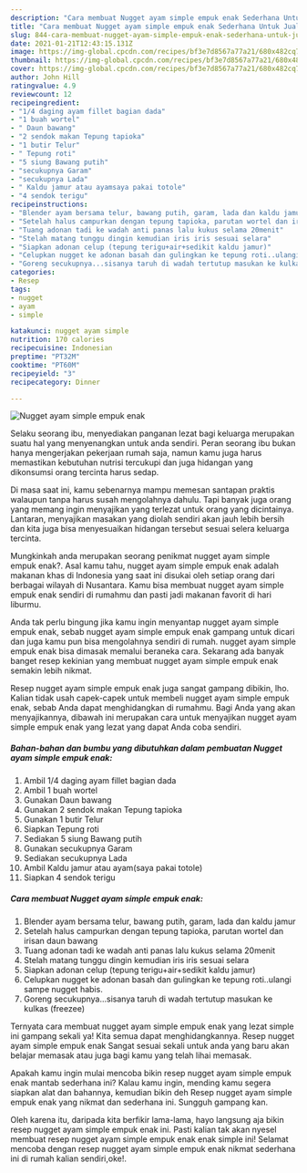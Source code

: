 ```yaml
---
description: "Cara membuat Nugget ayam simple empuk enak Sederhana Untuk Jualan"
title: "Cara membuat Nugget ayam simple empuk enak Sederhana Untuk Jualan"
slug: 844-cara-membuat-nugget-ayam-simple-empuk-enak-sederhana-untuk-jualan
date: 2021-01-21T12:43:15.131Z
image: https://img-global.cpcdn.com/recipes/bf3e7d8567a77a21/680x482cq70/nugget-ayam-simple-empuk-enak-foto-resep-utama.jpg
thumbnail: https://img-global.cpcdn.com/recipes/bf3e7d8567a77a21/680x482cq70/nugget-ayam-simple-empuk-enak-foto-resep-utama.jpg
cover: https://img-global.cpcdn.com/recipes/bf3e7d8567a77a21/680x482cq70/nugget-ayam-simple-empuk-enak-foto-resep-utama.jpg
author: John Hill
ratingvalue: 4.9
reviewcount: 12
recipeingredient:
- "1/4 daging ayam fillet bagian dada"
- "1 buah wortel"
- " Daun bawang"
- "2 sendok makan Tepung tapioka"
- "1 butir Telur"
- " Tepung roti"
- "5 siung Bawang putih"
- "secukupnya Garam"
- "secukupnya Lada"
- " Kaldu jamur atau ayamsaya pakai totole"
- "4 sendok terigu"
recipeinstructions:
- "Blender ayam bersama telur, bawang putih, garam, lada dan kaldu jamur"
- "Setelah halus campurkan dengan tepung tapioka, parutan wortel dan irisan daun bawang"
- "Tuang adonan tadi ke wadah anti panas lalu kukus selama 20menit"
- "Stelah matang tunggu dingin kemudian iris iris sesuai selara"
- "Siapkan adonan celup (tepung terigu+air+sedikit kaldu jamur)"
- "Celupkan nugget ke adonan basah dan gulingkan ke tepung roti..ulangi sampe nugget habis."
- "Goreng secukupnya...sisanya taruh di wadah tertutup masukan ke kulkas (freezee)"
categories:
- Resep
tags:
- nugget
- ayam
- simple

katakunci: nugget ayam simple 
nutrition: 170 calories
recipecuisine: Indonesian
preptime: "PT32M"
cooktime: "PT60M"
recipeyield: "3"
recipecategory: Dinner

---
```



![Nugget ayam simple empuk enak](https://img-global.cpcdn.com/recipes/bf3e7d8567a77a21/680x482cq70/nugget-ayam-simple-empuk-enak-foto-resep-utama.jpg)

Selaku seorang ibu, menyediakan panganan lezat bagi keluarga merupakan suatu hal yang menyenangkan untuk anda sendiri. Peran seorang ibu bukan hanya mengerjakan pekerjaan rumah saja, namun kamu juga harus memastikan kebutuhan nutrisi tercukupi dan juga hidangan yang dikonsumsi orang tercinta harus sedap.

Di masa  saat ini, kamu sebenarnya mampu memesan santapan praktis walaupun tanpa harus susah mengolahnya dahulu. Tapi banyak juga orang yang memang ingin menyajikan yang terlezat untuk orang yang dicintainya. Lantaran, menyajikan masakan yang diolah sendiri akan jauh lebih bersih dan kita juga bisa menyesuaikan hidangan tersebut sesuai selera keluarga tercinta. 



Mungkinkah anda merupakan seorang penikmat nugget ayam simple empuk enak?. Asal kamu tahu, nugget ayam simple empuk enak adalah makanan khas di Indonesia yang saat ini disukai oleh setiap orang dari berbagai wilayah di Nusantara. Kamu bisa membuat nugget ayam simple empuk enak sendiri di rumahmu dan pasti jadi makanan favorit di hari liburmu.

Anda tak perlu bingung jika kamu ingin menyantap nugget ayam simple empuk enak, sebab nugget ayam simple empuk enak gampang untuk dicari dan juga kamu pun bisa mengolahnya sendiri di rumah. nugget ayam simple empuk enak bisa dimasak memalui beraneka cara. Sekarang ada banyak banget resep kekinian yang membuat nugget ayam simple empuk enak semakin lebih nikmat.

Resep nugget ayam simple empuk enak juga sangat gampang dibikin, lho. Kalian tidak usah capek-capek untuk membeli nugget ayam simple empuk enak, sebab Anda dapat menghidangkan di rumahmu. Bagi Anda yang akan menyajikannya, dibawah ini merupakan cara untuk menyajikan nugget ayam simple empuk enak yang lezat yang dapat Anda coba sendiri.

<!--inarticleads1-->

##### Bahan-bahan dan bumbu yang dibutuhkan dalam pembuatan Nugget ayam simple empuk enak:

1. Ambil 1/4 daging ayam fillet bagian dada
1. Ambil 1 buah wortel
1. Gunakan  Daun bawang
1. Gunakan 2 sendok makan Tepung tapioka
1. Gunakan 1 butir Telur
1. Siapkan  Tepung roti
1. Sediakan 5 siung Bawang putih
1. Gunakan secukupnya Garam
1. Sediakan secukupnya Lada
1. Ambil  Kaldu jamur atau ayam(saya pakai totole)
1. Siapkan 4 sendok terigu




<!--inarticleads2-->

##### Cara membuat Nugget ayam simple empuk enak:

1. Blender ayam bersama telur, bawang putih, garam, lada dan kaldu jamur
1. Setelah halus campurkan dengan tepung tapioka, parutan wortel dan irisan daun bawang
1. Tuang adonan tadi ke wadah anti panas lalu kukus selama 20menit
1. Stelah matang tunggu dingin kemudian iris iris sesuai selara
1. Siapkan adonan celup (tepung terigu+air+sedikit kaldu jamur)
1. Celupkan nugget ke adonan basah dan gulingkan ke tepung roti..ulangi sampe nugget habis.
1. Goreng secukupnya...sisanya taruh di wadah tertutup masukan ke kulkas (freezee)




Ternyata cara membuat nugget ayam simple empuk enak yang lezat simple ini gampang sekali ya! Kita semua dapat menghidangkannya. Resep nugget ayam simple empuk enak Sangat sesuai sekali untuk anda yang baru akan belajar memasak atau juga bagi kamu yang telah lihai memasak.

Apakah kamu ingin mulai mencoba bikin resep nugget ayam simple empuk enak mantab sederhana ini? Kalau kamu ingin, mending kamu segera siapkan alat dan bahannya, kemudian bikin deh Resep nugget ayam simple empuk enak yang nikmat dan sederhana ini. Sungguh gampang kan. 

Oleh karena itu, daripada kita berfikir lama-lama, hayo langsung aja bikin resep nugget ayam simple empuk enak ini. Pasti kalian tak akan nyesel membuat resep nugget ayam simple empuk enak enak simple ini! Selamat mencoba dengan resep nugget ayam simple empuk enak nikmat sederhana ini di rumah kalian sendiri,oke!.

